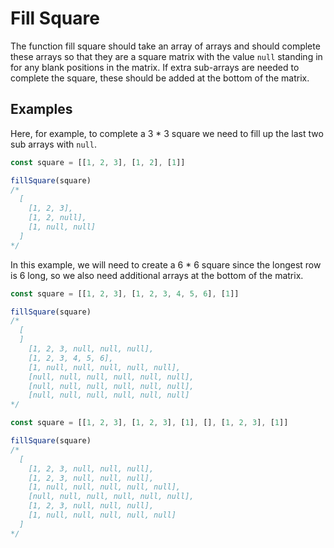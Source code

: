 # Fill Square

The function fill square should take an array of arrays and should complete these arrays so that they are a square matrix with the value `null` standing in for any blank positions in the matrix. If extra sub-arrays are needed to complete the square, these should be added at the bottom of the matrix.

## Examples

Here, for example, to complete a 3 \* 3 square we need to fill up the last two sub arrays with `null`.

```javascript
const square = [[1, 2, 3], [1, 2], [1]]

fillSquare(square)
/*
  [
    [1, 2, 3],
    [1, 2, null],
    [1, null, null]
  ]
*/
```

In this example, we will need to create a 6 \* 6 square since the longest row is 6 long, so we also need additional arrays at the bottom of the matrix.

```javascript
const square = [[1, 2, 3], [1, 2, 3, 4, 5, 6], [1]]

fillSquare(square)
/*
  [
  ]
    [1, 2, 3, null, null, null],
    [1, 2, 3, 4, 5, 6],
    [1, null, null, null, null, null],
    [null, null, null, null, null, null],
    [null, null, null, null, null, null],
    [null, null, null, null, null, null]
*/
```

```javascript
const square = [[1, 2, 3], [1, 2, 3], [1], [], [1, 2, 3], [1]]

fillSquare(square)
/*
  [
    [1, 2, 3, null, null, null],
    [1, 2, 3, null, null, null],
    [1, null, null, null, null, null],
    [null, null, null, null, null, null],
    [1, 2, 3, null, null, null],
    [1, null, null, null, null, null]
  ]
*/
```
